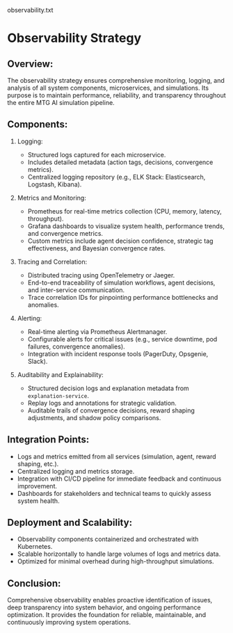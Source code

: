 observability.txt

Observability Strategy
======================

Overview:
---------
The observability strategy ensures comprehensive monitoring, logging, and analysis of all system components, microservices, and simulations. Its purpose is to maintain performance, reliability, and transparency throughout the entire MTG AI simulation pipeline.

Components:
-----------
1. Logging:
   - Structured logs captured for each microservice.
   - Includes detailed metadata (action tags, decisions, convergence metrics).
   - Centralized logging repository (e.g., ELK Stack: Elasticsearch, Logstash, Kibana).

2. Metrics and Monitoring:
   - Prometheus for real-time metrics collection (CPU, memory, latency, throughput).
   - Grafana dashboards to visualize system health, performance trends, and convergence metrics.
   - Custom metrics include agent decision confidence, strategic tag effectiveness, and Bayesian convergence rates.

3. Tracing and Correlation:
   - Distributed tracing using OpenTelemetry or Jaeger.
   - End-to-end traceability of simulation workflows, agent decisions, and inter-service communication.
   - Trace correlation IDs for pinpointing performance bottlenecks and anomalies.

4. Alerting:
   - Real-time alerting via Prometheus Alertmanager.
   - Configurable alerts for critical issues (e.g., service downtime, pod failures, convergence anomalies).
   - Integration with incident response tools (PagerDuty, Opsgenie, Slack).

5. Auditability and Explainability:
   - Structured decision logs and explanation metadata from `explanation-service`.
   - Replay logs and annotations for strategic validation.
   - Auditable trails of convergence decisions, reward shaping adjustments, and shadow policy comparisons.

Integration Points:
-------------------
- Logs and metrics emitted from all services (simulation, agent, reward shaping, etc.).
- Centralized logging and metrics storage.
- Integration with CI/CD pipeline for immediate feedback and continuous improvement.
- Dashboards for stakeholders and technical teams to quickly assess system health.

Deployment and Scalability:
---------------------------
- Observability components containerized and orchestrated with Kubernetes.
- Scalable horizontally to handle large volumes of logs and metrics data.
- Optimized for minimal overhead during high-throughput simulations.

Conclusion:
-----------
Comprehensive observability enables proactive identification of issues, deep transparency into system behavior, and ongoing performance optimization. It provides the foundation for reliable, maintainable, and continuously improving system operations.
